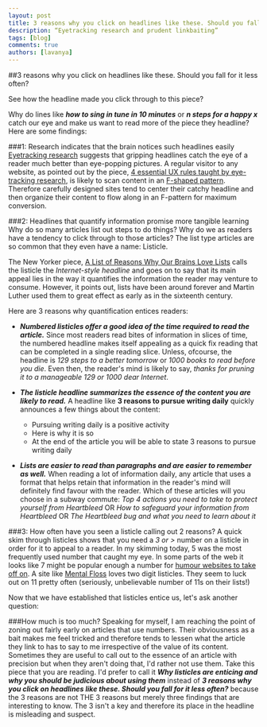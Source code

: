 ```yaml
---
layout: post
title: 3 reasons why you click on headlines like these. Should you fall for it less often?
description: “Eyetracking research and prudent linkbaiting”
tags: [blog]
comments: true
authors: [lavanya]
---
```


##3 reasons why you click on headlines like these. Should you fall for it less often?

See how the headline made you click through to this piece? 

Why do lines like ***how to sing in tune in 10 minutes*** or ***n steps for a happy x*** catch our eye and make us want to read more of the piece they headline? Here are some findings:

###1: Research indicates that the brain notices such headlines easily
[Eyetracking research](http://www.webdesignerdepot.com/2013/11/4-essential-ux-rules-taught-by-eye-tracking-research/) suggests that gripping headlines catch the eye of a reader much better than eye-popping pictures. A regular visitor to any website, as pointed out by the piece, [4 essential UX rules taught by eye-tracking research](http://www.webdesignerdepot.com/2013/11/4-essential-ux-rules-taught-by-eye-tracking-research/), is likely to scan content in an [F-shaped pattern](http://www.nngroup.com/articles/f-shaped-pattern-reading-web-content/). Therefore carefully designed sites tend to center their catchy headline and then organize their content to flow along in an F-pattern for maximum conversion.

###2: Headlines that quantify information promise more tangible learning
Why do so many articles list out steps to do things? Why do we as readers have a tendency to click through to those articles? The list type articles are so common that they even have a name: Listicle. 

The New Yorker piece, [A List of Reasons Why Our Brains Love Lists](http://www.newyorker.com/online/blogs/elements/2013/12/a-list-of-reasons-that-our-brains-love-lists.html) calls the listicle the *Internet-style headline* and goes on to say that its main appeal lies in the way it quantifies the information the reader may venture to consume. However, it points out, lists have been around forever and Martin Luther used them to great effect as early as in the sixteenth century. 

Here are 3 reasons why quantification entices readers:

* ***Numbered listicles offer a good idea of the time required to read the article.***
Since most readers read bites of information in slices of time, the numbered headline makes itself appealing as a quick fix reading that can be completed in a single reading slice. Unless, ofcourse, the headline is *129 steps to a better tomorrow* or *1000 books to read before you die*. Even then, the reader's mind is likely to say, *thanks for pruning it to a manageable 129 or 1000 dear Internet*.

* ***The listicle headline summarizes the essence of the content you are likely to read.***
A headline like **3 reasons to pursue writing daily** quickly announces a few things about the content:
  - Pursuing writing daily is a positive activity
  - Here is why it is so
  - At the end of the article you will be able to state 3 reasons to pursue writing daily

* ***Lists are easier to read than paragraphs and are easier to remember as well.***
When reading a lot of information daily, any article that uses a format that helps retain that information in the reader's mind will definitely find favour with the reader. Which of these articles will you choose in a subway commute: *Top 4 actions you need to take to protect yourself from Heartbleed* OR *How to safeguard your information from Heartbleed* OR *The Heartbleed bug and what you need to learn about it*
 
###3: How often have you seen a listicle calling out 2 reasons?
A quick skim through listicles shows that you need a *3 or >* number on a listicle in order for it to appeal to a reader. In my skimming today, 5 was the most frequently used number that caught my eye. In some parts of the web it looks like 7 might be popular enough a number for [humour websites to take off on](http://7reasons.org/). A site like [Mental Floss](http://mentalfloss.com/lists) loves two digit listicles. They seem to luck out on 11 pretty often (seriously, unbelievable number of 11s on their lists!)

Now that we have established that listicles entice us, let's ask another question: 

###How much is too much?
Speaking for myself, I am reaching the point of zoning out fairly early on articles that use numbers. Their obviousness as a bait makes me feel tricked and therefore tends to lessen what the article they link to has to say to me irrespective of the value of its content. Sometimes they are useful to call out to the essence of an article with precision but when they aren't doing that, I'd rather not use them. Take this piece that you are reading. I'd prefer to call it ***Why listicles are enticing and why you should be judicious about using them*** instead of ***3 reasons why you click on headlines like these. Should you fall for it less often?*** because the 3 reasons are not THE 3 reasons but merely three findings that are interesting to know. The 3 isn't a key and therefore its place in the headline is misleading and suspect. 


